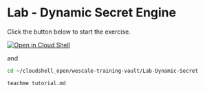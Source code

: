 # Lab - Dynamic Secret Engine

Click the button below to start the exercise.

[![Open in Cloud Shell](https://gstatic.com/cloudssh/images/open-btn.svg)](https://shell.cloud.google.com/cloudshell/open?cloudshell_tutorial=tutorial.md&show=ide%2Cterminal&ephemeral=false&cloudshell_workspace=wescale-training-vault)

and

```bash
cd ~/cloudshell_open/wescale-training-vault/Lab-Dynamic-Secret

teachme tutorial.md
```